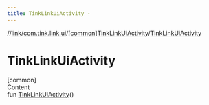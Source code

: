 ```yaml
---
title: TinkLinkUiActivity -
---
```

//[link](../../index.md)/[com.tink.link.ui](../index.md)/[[common]TinkLinkUiActivity](index.md)/[TinkLinkUiActivity](-tink-link-ui-activity.md)



# TinkLinkUiActivity  
[common]  
Content  
fun [TinkLinkUiActivity](-tink-link-ui-activity.md)()  



